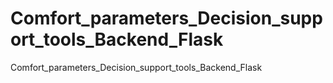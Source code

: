 # Comfort_parameters_Decision_support_tools_Backend_Flask
Comfort_parameters_Decision_support_tools_Backend_Flask
